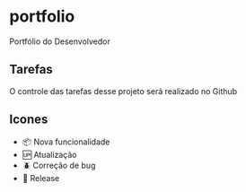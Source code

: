 # portfolio

Portfólio do Desenvolvedor
## Tarefas

O controle das tarefas desse projeto será realizado no Github

## Icones

- :package: Nova funcionalidade
- :up: Atualização
- :beetle: Correção de bug
- :checkered_flag: Release